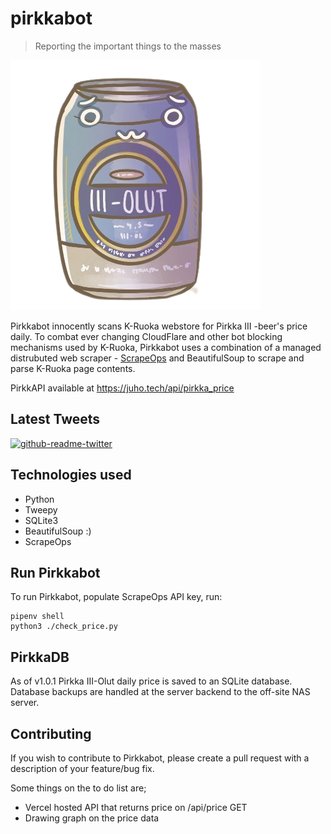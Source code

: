 # pirkkabot

> Reporting the important things to the masses

![pirkka-kun](pirkkabot.png)

Pirkkabot innocently scans K-Ruoka webstore for Pirkka III -beer's price daily. To combat ever changing CloudFlare and other bot blocking mechanisms used by K-Ruoka, Pirkkabot uses a combination of a managed distrubuted web scraper - [ScrapeOps](https://scrapeops.io/) and BeautifulSoup to scrape and parse K-Ruoka page contents.

PirkkAPI available at https://juho.tech/api/pirkka_price

## Latest Tweets

[![github-readme-twitter](https://github-readme-twitter.gazf.vercel.app/api?id=pirkkabot&layout=wide)](https://github.com/gazf/github-readme-twitter)

## Technologies used

- Python
- Tweepy
- SQLite3
- BeautifulSoup :)
- ScrapeOps

## Run Pirkkabot

To run Pirkkabot, populate ScrapeOps API key, run:

```shell
pipenv shell
python3 ./check_price.py
```

## PirkkaDB

As of v1.0.1 Pirkka III-Olut daily price is saved to an SQLite database.
Database backups are handled at the server backend to the off-site NAS server.

## Contributing

If you wish to contribute to Pirkkabot, please create a pull request with a description of your feature/bug fix.

Some things on the to do list are;

- Vercel hosted API that returns price on /api/price GET
- Drawing graph on the price data
